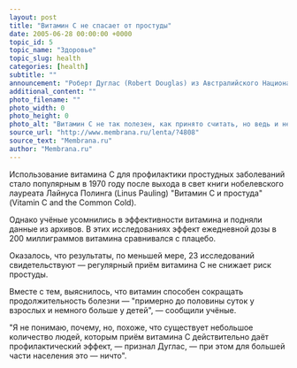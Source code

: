 ```yaml
---
layout: post
title: "Витамин С не спасает от простуды"
date: 2005-06-28 00:00:00 +0000
topic_id: 5
topic_name: "Здоровье"
topic_slug: health
categories: [health]
subtitle: ""
announcement: "Роберт Дуглас (Robert Douglas) из Австралийского Национального университета (Australian National University) и Харри Хемиле (Harri Hemil&#228;) из университета Хельсинки (University of Helsinki) проанализировали результаты 55 исследований, проведённых с 1940 по 2004 годы, и пришли к выводу, что регулярный приём витамина C не предотвращает появление простуды."
additional_content: ""
photo_filename: ""
photo_width: 0
photo_height: 0
photo_alt: "Витамин С не так полезен, как принято считать, но ведь и не вреден же"
source_url: "http://www.membrana.ru/lenta/?4808"
source_text: "Membrana.ru"
author: "Membrana.ru"
---
```

Использование витамина C для профилактики простудных заболеваний стало популярным в 1970 году после выхода в свет книги нобелевского лауреата Лайнуса Полинга (Linus Pauling) "Витамин C и простуда" (Vitamin C and the Common Cold).

Однако учёные усомнились в эффективности витамина и подняли данные из архивов. В этих исследованиях эффект ежедневной дозы в 200 миллиграммов витамина сравнивался с плацебо.

Оказалось, что результаты, по меньшей мере, 23 исследований свидетельствуют — регулярный приём витамина C не снижает риск простуды.

Вместе с тем, выяснилось, что витамин способен сокращать продолжительность болезни — "примерно до половины суток у взрослых и немного больше у детей", — сообщили учёные.

"Я не понимаю, почему, но, похоже, что существует небольшое количество людей, которым приём витамина C действительно даёт профилактический эффект, — признал Дуглас, — при этом для большей части населения это — ничто".
